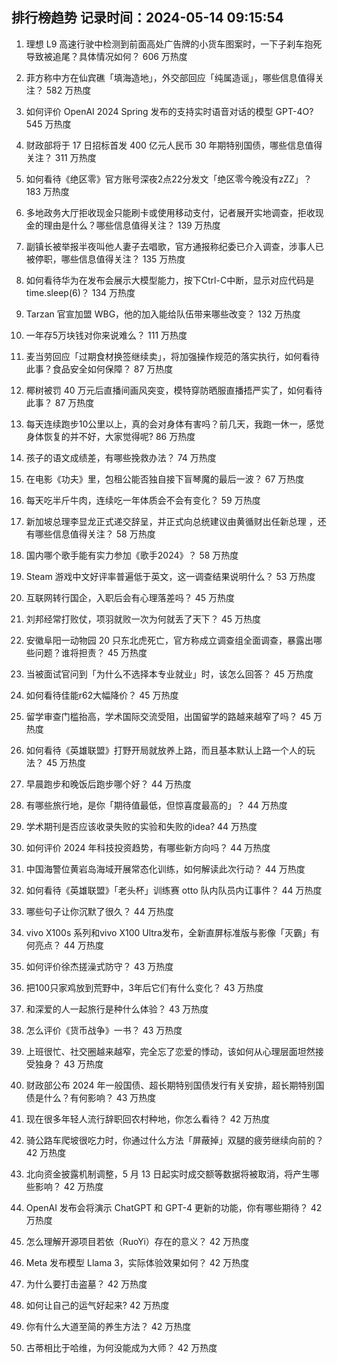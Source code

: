 
## 排行榜趋势 记录时间：2024-05-14 09:15:54
  
  1. 理想 L9 高速行驶中检测到前面高处广告牌的小货车图案时，一下子刹车抱死导致被追尾？具体情况如何？ 606 万热度
    
  2. 菲方称中方在仙宾礁「填海造地」，外交部回应「纯属造谣」，哪些信息值得关注？ 582 万热度
    
  3. 如何评价 OpenAI 2024 Spring 发布的支持实时语音对话的模型 GPT-4O? 545 万热度
    
  4. 财政部将于 17 日招标首发 400 亿元人民币 30 年期特别国债，哪些信息值得关注？ 311 万热度
    
  5. 如何看待《绝区零》官方账号深夜2点22分发文「绝区零今晚没有zZZ」？ 183 万热度
    
  6. 多地政务大厅拒收现金只能刷卡或使用移动支付，记者展开实地调查，拒收现金的理由是什么？哪些信息值得关注？ 139 万热度
    
  7. 副镇长被举报半夜叫他人妻子去唱歌，官方通报称纪委已介入调查，涉事人已被停职，哪些信息值得关注？ 135 万热度
    
  8. 如何看待华为在发布会展示大模型能力，按下Ctrl-C中断，显示对应代码是time.sleep(6)？ 134 万热度
    
  9. Tarzan 官宣加盟 WBG，他的加入能给队伍带来哪些改变？ 132 万热度
    
  10. 一年存5万块钱对你来说难么？ 111 万热度
    
  11. 麦当劳回应「过期食材换签继续卖」，将加强操作规范的落实执行，如何看待此事？食品安全如何保障？ 87 万热度
    
  12. 椰树被罚 40 万元后直播间画风突变，模特穿防晒服直播捂严实了，如何看待此事？ 87 万热度
    
  13. 每天连续跑步10公里以上，真的会对身体有害吗？前几天，我跑一休一，感觉身体恢复的并不好，大家觉得呢? 86 万热度
    
  14. 孩子的语文成绩差，有哪些挽救办法？ 74 万热度
    
  15. 在电影《功夫》里，包租公能否独自接下盲琴魔的最后一波？ 67 万热度
    
  16. 每天吃半斤牛肉，连续吃一年体质会不会有变化？ 59 万热度
    
  17. 新加坡总理李显龙正式递交辞呈，并正式向总统建议由黄循财出任新总理 ，还有哪些信息值得关注？ 58 万热度
    
  18. 国内哪个歌手能有实力参加《歌手2024》？ 58 万热度
    
  19. Steam 游戏中文好评率普遍低于英文，这一调查结果说明什么？ 53 万热度
    
  20. 互联网转行国企，入职后会有心理落差吗？ 45 万热度
    
  21. 刘邦经常打败仗，项羽就败一次为何就丢了天下？ 45 万热度
    
  22. 安徽阜阳一动物园 20 只东北虎死亡，官方称成立调查组全面调查，暴露出哪些问题？谁将担责？ 45 万热度
    
  23. 当被面试官问到「为什么不选择本专业就业」时，该怎么回答？ 45 万热度
    
  24. 如何看待佳能r62大幅降价？ 45 万热度
    
  25. 留学审查门槛抬高，学术国际交流受阻，出国留学的路越来越窄了吗？ 45 万热度
    
  26. 如何看待《英雄联盟》打野开局就放养上路，而且基本默认上路一个人的玩法？ 45 万热度
    
  27. 早晨跑步和晚饭后跑步哪个好？ 44 万热度
    
  28. 有哪些旅行地，是你「期待值最低，但惊喜度最高的」？ 44 万热度
    
  29. 学术期刊是否应该收录失败的实验和失败的idea? 44 万热度
    
  30. 如何评价 2024 年科技投资趋势，有哪些新方向吗？ 44 万热度
    
  31. 中国海警位黄岩岛海域开展常态化训练，如何解读此次行动？ 44 万热度
    
  32. 如何看待《英雄联盟》「老头杯」训练赛 otto 队内队员内讧事件？ 44 万热度
    
  33. 哪些句子让你沉默了很久？ 44 万热度
    
  34. vivo X100s 系列和vivo X100 Ultra发布，全新直屏标准版与影像「灭霸」有何亮点？ 44 万热度
    
  35. 如何评价徐杰搓澡式防守？ 43 万热度
    
  36. 把100只家鸡放到荒野中，3年后它们有什么变化？ 43 万热度
    
  37. 和深爱的人一起旅行是种什么体验？ 43 万热度
    
  38. 怎么评价《货币战争》一书？ 43 万热度
    
  39. 上班很忙、社交圈越来越窄，完全忘了恋爱的悸动，该如何从心理层面坦然接受独身？ 43 万热度
    
  40. 财政部公布 2024 年一般国债、超长期特别国债发行有关安排，超长期特别国债是什么？有何影响？ 43 万热度
    
  41. 现在很多年轻人流行辞职回农村种地，你怎么看待？ 42 万热度
    
  42. 骑公路车爬坡很吃力时，你通过什么方法「屏蔽掉」双腿的疲劳继续向前的？ 42 万热度
    
  43. 北向资金披露机制调整，5 月 13 日起实时成交额等数据将被取消，将产生哪些影响？ 42 万热度
    
  44. OpenAI 发布会将演示 ChatGPT 和 GPT-4 更新的功能，你有哪些期待？ 42 万热度
    
  45. 怎么理解开源项目若依（RuoYi）存在的意义？ 42 万热度
    
  46. Meta 发布模型 Llama 3，实际体验效果如何？ 42 万热度
    
  47. 为什么要打击盗墓？ 42 万热度
    
  48. 如何让自己的运气好起来? 42 万热度
    
  49. 你有什么大道至简的养生方法？ 42 万热度
    
  50. 古蒂相比于哈维，为何没能成为大师？ 42 万热度
    